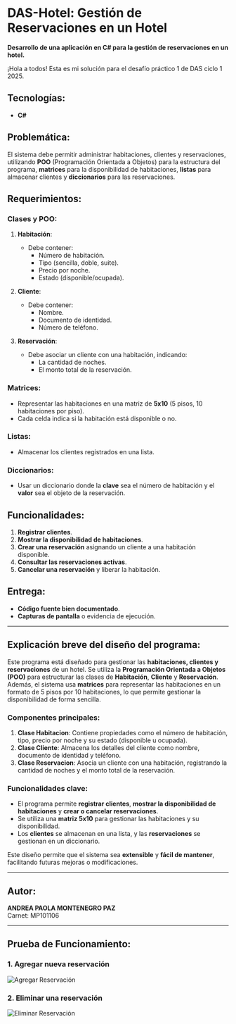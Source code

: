# DAS-Hotel: Gestión de Reservaciones en un Hotel

**Desarrollo de una aplicación en C# para la gestión de reservaciones en un hotel.**

¡Hola a todos! Esta es mi solución para el desafío práctico 1 de DAS ciclo 1 2025.

## Tecnologías:
- **C#**

## Problemática:
El sistema debe permitir administrar habitaciones, clientes y reservaciones, utilizando **POO** (Programación Orientada a Objetos) para la estructura del programa, **matrices** para la disponibilidad de habitaciones, **listas** para almacenar clientes y **diccionarios** para las reservaciones.

## Requerimientos:

### Clases y POO:
1. **Habitación**:
   - Debe contener:
     - Número de habitación.
     - Tipo (sencilla, doble, suite).
     - Precio por noche.
     - Estado (disponible/ocupada).

2. **Cliente**:
   - Debe contener:
     - Nombre.
     - Documento de identidad.
     - Número de teléfono.

3. **Reservación**:
   - Debe asociar un cliente con una habitación, indicando:
     - La cantidad de noches.
     - El monto total de la reservación.

### Matrices:
- Representar las habitaciones en una matriz de **5x10** (5 pisos, 10 habitaciones por piso).
- Cada celda indica si la habitación está disponible o no.

### Listas:
- Almacenar los clientes registrados en una lista.

### Diccionarios:
- Usar un diccionario donde la **clave** sea el número de habitación y el **valor** sea el objeto de la reservación.

## Funcionalidades:
1. **Registrar clientes**.
2. **Mostrar la disponibilidad de habitaciones**.
3. **Crear una reservación** asignando un cliente a una habitación disponible.
4. **Consultar las reservaciones activas**.
5. **Cancelar una reservación** y liberar la habitación.

## Entrega:
- **Código fuente bien documentado**.
- **Capturas de pantalla** o evidencia de ejecución.

---

## Explicación breve del diseño del programa:

Este programa está diseñado para gestionar las **habitaciones, clientes y reservaciones** de un hotel. Se utiliza la **Programación Orientada a Objetos (POO)** para estructurar las clases de **Habitación**, **Cliente** y **Reservación**. Además, el sistema usa **matrices** para representar las habitaciones en un formato de 5 pisos por 10 habitaciones, lo que permite gestionar la disponibilidad de forma sencilla.

### Componentes principales:
1. **Clase Habitacion**: Contiene propiedades como el número de habitación, tipo, precio por noche y su estado (disponible u ocupada).
2. **Clase Cliente**: Almacena los detalles del cliente como nombre, documento de identidad y teléfono.
3. **Clase Reservacion**: Asocia un cliente con una habitación, registrando la cantidad de noches y el monto total de la reservación.

### Funcionalidades clave:
- El programa permite **registrar clientes**, **mostrar la disponibilidad de habitaciones** y **crear o cancelar reservaciones**.
- Se utiliza una **matriz 5x10** para gestionar las habitaciones y su disponibilidad.
- Los **clientes** se almacenan en una lista, y las **reservaciones** se gestionan en un diccionario.

Este diseño permite que el sistema sea **extensible** y **fácil de mantener**, facilitando futuras mejoras o modificaciones.

---

## Autor:
**ANDREA PAOLA MONTENEGRO PAZ**  
Carnet: MP101106

---

## Prueba de Funcionamiento:

### 1. Agregar nueva reservación
![Agregar Reservación](https://github.com/user-attachments/assets/4f4e4784-63e9-4438-ab3c-70e023e2891d)

### 2. Eliminar una reservación
![Eliminar Reservación](https://github.com/user-attachments/assets/d64086b3-9a61-4658-8683-44a7a70ad560)



